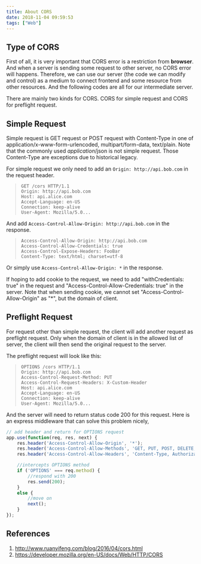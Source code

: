 ```yaml
---
title: About CORS
date: 2018-11-04 09:59:53
tags: ["Web"]
---
```


## Type of CORS

First of all, it is very important that CORS error is a restriction from **browser**. And when a server is sending some request to other server, no CORS error will happens. Therefore, we can use our server (the code we can modify and control) as a medium to connect frontend and some resource from other resources. And the following codes are all for our intermediate server.

There are mainly two kinds for CORS. CORS for simple request and CORS for preflight request.

## Simple Request

Simple request is GET request or POST request with Content-Type in one of application/x-www-form-urlencoded, multipart/form-data, text/plain. Note that the commonly used *application*/json is not simple request. Those Content-Type are exceptions due to historical legacy.

For simple request we only need to add an `Origin: http://api.bob.com` in the request header.

> ```http
> GET /cors HTTP/1.1
> Origin: http://api.bob.com
> Host: api.alice.com
> Accept-Language: en-US
> Connection: keep-alive
> User-Agent: Mozilla/5.0...
> ```

 And add `Access-Control-Allow-Origin: http://api.bob.com` in the response.

> ```http
> Access-Control-Allow-Origin: http://api.bob.com
> Access-Control-Allow-Credentials: true
> Access-Control-Expose-Headers: FooBar
> Content-Type: text/html; charset=utf-8
> ```

Or simply use `Access-Control-Allow-Origin: *` in the response.

If hoping to add cookie to the request, we need to add "withCredentials: true" in the request and "Access-Control-Allow-Credentials: true" in the server. Note that when sending cookie, we cannot set "Access-Control-Allow-Origin" as "*", but the domain of client.

## Preflight Request

For request other than simple request, the client will add another request as preflight request. Only when the domain of client is in the allowed list of server, the client will then send the original request to the server.

The preflight request will look like this:

> ```http
> OPTIONS /cors HTTP/1.1
> Origin: http://api.bob.com
> Access-Control-Request-Method: PUT
> Access-Control-Request-Headers: X-Custom-Header
> Host: api.alice.com
> Accept-Language: en-US
> Connection: keep-alive
> User-Agent: Mozilla/5.0...
> ```

And the server will need to return status code 200 for this request. Here is an express middleware that can solve this problem nicely,

```javascript
// add header and return for OPTIONS request
app.use(function(req, res, next) {
    res.header('Access-Control-Allow-Origin', '*');
    res.header('Access-Control-Allow-Methods', 'GET, PUT, POST, DELETE, OPTIONS');
    res.header('Access-Control-Allow-Headers', 'Content-Type, Authorization, Content-Length, X-Requested-With');

    //intercepts OPTIONS method
    if ('OPTIONS' === req.method) {
        //respond with 200
        res.send(200);
    }
    else {
        //move on
        next();
    }
});
```

## References

1. http://www.ruanyifeng.com/blog/2016/04/cors.html
2. https://developer.mozilla.org/en-US/docs/Web/HTTP/CORS